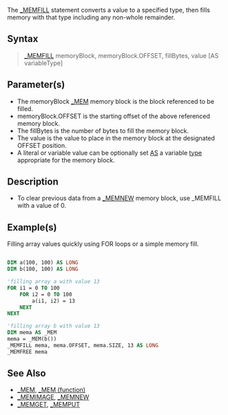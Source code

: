 The [_MEMFILL](_MEMFILL) statement converts a value to a specified type, then fills memory with that type including any non-whole remainder.

## Syntax

> [_MEMFILL](_MEMFILL) memoryBlock, memoryBlock.OFFSET, fillBytes, value [AS variableType]

## Parameter(s)

* The memoryBlock [_MEM](_MEM) memory block is the block referenced to be filled.
* memoryBlock.OFFSET is the starting offset of the above referenced memory block.
* The fillBytes is the number of bytes to fill the memory block.
* The value is the value to place in the memory block at the designated OFFSET position. 
* A literal or variable value can be optionally set [AS](AS) a variable [type](type) appropriate for the memory block.

## Description

* To clear previous data from a [_MEMNEW](_MEMNEW) memory block, use _MEMFILL with a value of 0.

## Example(s)

Filling array values quickly using FOR loops or a simple memory fill.

```vb

DIM a(100, 100) AS LONG
DIM b(100, 100) AS LONG

'filling array a with value 13
FOR i1 = 0 TO 100
    FOR i2 = 0 TO 100
        a(i1, i2) = 13
    NEXT
NEXT

'filling array b with value 13
DIM mema AS _MEM
mema = _MEM(b())
_MEMFILL mema, mema.OFFSET, mema.SIZE, 13 AS LONG
_MEMFREE mema 

```

## See Also

* [_MEM](_MEM), [_MEM (function)](_MEM-(function))
* [_MEMIMAGE](_MEMIMAGE), [_MEMNEW](_MEMNEW)
* [_MEMGET](_MEMGET), [_MEMPUT](_MEMPUT)
